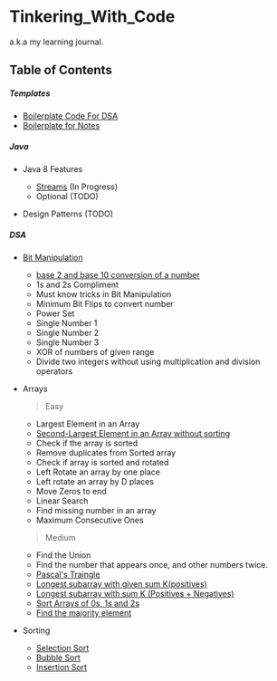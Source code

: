 # Tinkering_With_Code

a.k.a my learning journal.

## Table of Contents

##### Templates

* [Boilerplate Code For DSA](templates/BolierplateCode.md)
* [Boilerplate for Notes](templates/TemplateforDSANotes.md)

##### Java

* Java 8 Features
    * [Streams](/theory/FunctionalProgramming/Streams.md) (In
      Progress)
    * Optional (TODO)

* Design Patterns (TODO)

##### DSA

* [Bit Manipulation]()
    * [base 2 and base 10 conversion of a number]()
    * 1s and 2s Compliment
    * Must know tricks in Bit Manipulation
    * Minimum Bit Flips to convert number
    * Power Set
    * Single Number 1
    * Single Number 2
    * Single Number 3
    * XOR of numbers of given range
    * Divide two integers without using multiplication and division operators
* Arrays
  > Easy
    * Largest Element in an Array
    * [Second-Largest Element in an Array without sorting](theory/Array/SecondLargestAndSmallestElementWithoutSorting.md)
    * Check if the array is sorted
    * Remove duplicates from Sorted array
    * Check if array is sorted and rotated
    * Left Rotate an array by one place
    * Left rotate an array by D places
    * Move Zeros to end
    * Linear Search
    * Find missing number in an array
    * Maximum Consecutive Ones

  > Medium
    * Find the Union
    * Find the number that appears once, and other numbers twice.
    * [Pascal's Traingle](/theory/Array/Pascal'sTriangle.md)
    * [Longest subarray with given sum K(positives)](theory/Array/Subarray.md)
    * [Longest subarray with sum K (Positives + Negatives)](theory/Array/Subarray.md)
    * [Sort Arrays of 0s, 1s and 2s](theory/Array/Sort_Arrays_Of_0s_1s_2s_(Dutch_National_Flag_Algorithm).md)
    * [Find the majority element](theory/Array/Moore's_Voting_Algorithm.md)

* Sorting
    * [Selection Sort](/theory/Sorting/SelectionSort.md)
    * [Bubble Sort](/theory/Sorting/BubbleSort.md)
    * [Insertion Sort](/theory/Sorting/InsertionSort.md)